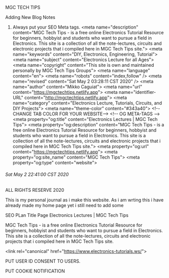 MGC TECH TIPS

Adding New Blog Notes
1. Always put your SEO Meta tags.
&lt;meta name="description"
        content="MGC Tech Tips - is a free online Electronics Tutorial Resource for beginners, hobbyist and students who want to pursue a field in Electronics. This site is a collection of all the note-lectures, circuits and electronic projects that i compiled here in MGC Tech Tips site."&gt;
    &lt;meta name="keywords" content="DIY, Electronics, Engineering, Tutorial"&gt;
    &lt;meta name="subject" content="Electronics Lecture for all Ages"&gt;
    &lt;meta name="copyright" content="This site is own and maintained personally by MGC Tech Tips Groups"&gt;
    &lt;meta name="language" content="en"&gt;
    &lt;meta name="robots" content="index,follow" /&gt;
    &lt;meta name="revised" content="Sat May 2 03:28:11 CST 2020" /&gt;
    &lt;meta name="author" content="Mikko Caguiat"&gt;
    &lt;meta name="url" content="https://mgctechtips.netlify.app"&gt;
    &lt;meta name="identifier-URL" content="http://mgctechtips.netlify.app"&gt;
    &lt;meta name="category" content="Electronics Lecture, Tutorials, Circuits, and DIY Projects"&gt;
    &lt;meta name="theme-color" content="#343a40"&gt;
    &lt;!--CHANGE TAB COLOR FOR YOUR WEBSITE--&gt;
    &lt;!-- OG META-TAGS --&gt;
    &lt;meta property="og:title" content="Electronics Lectures | MGC Tech Tips"&gt;
    &lt;meta property="og:description"
        content="MGC Tech Tips - is a free online Electronics Tutorial Resource for beginners, hobbyist and students who want to pursue a field in Electronics. This site is a collection of all the note-lectures, circuits and electronic projects that i compiled here in MGC Tech Tips site."&gt;
    &lt;meta property="og:url" content="https://mgctechtips.netlify.app"&gt;
    &lt;meta property="og:site_name" content="MGC Tech Tips"&gt;
    &lt;meta property="og:type" content="website"&gt;

###### Sat May 2 22:41:00 CST 2020
ALL RIGHTS RESERVE 2020

This is my personal journal as i make this website. As i am 
wrting this i have already made my home page yet i still need to add some


SEO PLan
Title Page
Electronics Lectures | MGC Tech Tips

MGC Tech Tips - is a free online Electronics Tutorial Resource for beginners, hobbyist and students who want to pursue a field in Electronics. This site is a collection of all the note-lectures, circuits and electronic projects that i compiled here in MGC Tech Tips site.

&lt;link rel="canonical" href="https://www.electronics-tutorials.ws/"&gt;

PUT USER ID CONSENT TO USERS.


PUT COOKIE NOTIFICATION

  


